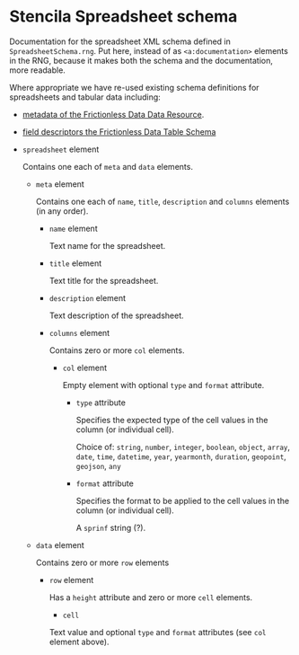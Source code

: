 # Stencila Spreadsheet schema

Documentation for the spreadsheet XML schema defined in `SpreadsheetSchema.rng`. Put here, instead of as `<a:documentation>` elements in the RNG, because it makes both the schema and the documentation, more readable.

Where appropriate we have re-used existing schema definitions for spreadsheets and tabular data including:

- [metadata of the Frictionless Data Data Resource](https://specs.frictionlessdata.io/data-resource/#metadata-properties).
- [field descriptors the Frictionless Data Table Schema](https://specs.frictionlessdata.io/table-schema/#field-descriptors)

- `spreadsheet` element

  Contains one each of `meta` and `data` elements.

  - `meta` element

    Contains one each of `name`, `title`, `description` and `columns` elements (in any order).

      - `name` element

        Text name for the spreadsheet.
        
      - `title` element

        Text title for the spreadsheet.

      - `description` element

        Text description of the spreadsheet.

      - `columns` element

        Contains zero or more `col` elements.

        - `col` element

          Empty element with optional `type` and `format` attribute.

            - `type` attribute

              Specifies the expected type of the cell values in the column (or individual cell).

              Choice of: `string`, `number`, `integer`, `boolean`, `object`, `array`, `date`, `time`, `datetime`, `year`, `yearmonth`, `duration`, `geopoint`, `geojson`, `any`

            - `format` attribute

              Specifies the format to be applied to the cell values in the column (or individual cell).

              A `sprinf` string (?).

  - `data` element

    Contains zero or more `row` elements

    - `row` element

      Has a `height` attribute and zero or more `cell` elements.

      - `cell`

      Text value and optional `type` and `format` attributes (see `col` element above).
